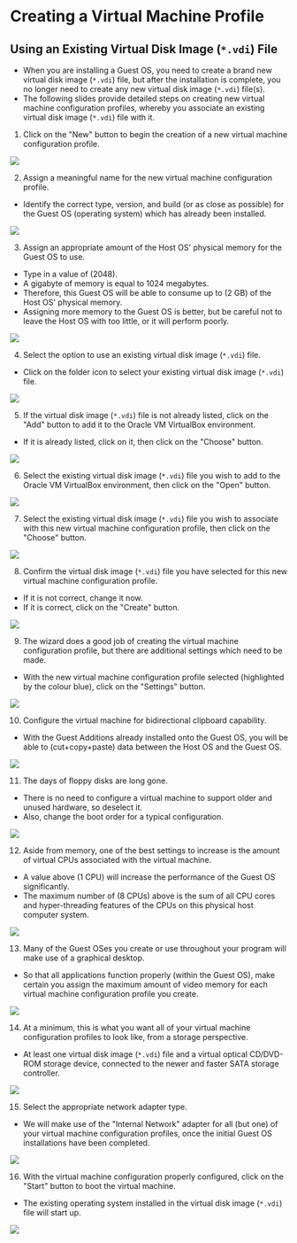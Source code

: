 # Creating a Virtual Machine Profile

## Using an Existing Virtual Disk Image (`*.vdi`) File

- When you are installing a Guest OS, you need to create a brand new virtual disk image (`*.vdi`) file, but after the installation is complete, you no longer need to create any new virtual disk image (`*.vdi`) file(s).
- The following slides provide detailed steps on creating new virtual machine configuration profiles, whereby you associate an existing virtual disk image (`*.vdi`) file with it.

1. Click on the "New" button to begin the creation of a new virtual machine configuration profile.

![](../../img/1/7.img-1.webp)

2. Assign a meaningful name for the new virtual machine configuration profile.

- Identify the correct type, version, and build (or as close as possible) for the Guest OS (operating system) which has already been installed.

![](../../img/1/7.img-2.webp)

3. Assign an appropriate amount of the Host OS' physical memory for the Guest OS to use.

- Type in a value of (2048).
- A gigabyte of memory is equal to 1024 megabytes.
- Therefore, this Guest OS will be able to consume up to (2 GB) of the Host OS' physical memory.
- Assigning more memory to the Guest OS is better, but be careful not to leave the Host OS with too little, or it will perform poorly.

![](../../img/1/7.img-3.webp)

4. Select the option to use an existing virtual disk image (`*.vdi`) file.

- Click on the folder icon to select your existing virtual disk image (`*.vdi`) file.

![](../../img/1/7.img-4.webp)

5. If the virtual disk image (`*.vdi`) file is not already listed, click on the "Add" button to add it to the Oracle VM VirtualBox environment.

- If it is already listed, click on it, then click on the "Choose" button.

![](../../img/1/7.img-5.webp)

6. Select the existing virtual disk image (`*.vdi`) file you wish to add to the Oracle VM VirtualBox environment, then click on the "Open" button.

![](../../img/1/7.img-6.webp)

7. Select the existing virtual disk image (`*.vdi`) file you wish to associate with this new virtual machine configuration profile, then click on the "Choose" button.

![](../../img/1/7.img-7.webp)

8. Confirm the virtual disk image (`*.vdi`) file you have selected for this new virtual machine configuration profile.

- If it is not correct, change it now.
- If it is correct, click on the "Create" button.

![](../../img/1/7.img-8.webp)

9. The wizard does a good job of creating the virtual machine configuration profile, but there are additional settings which need to be made.

- With the new virtual machine configuration profile selected (highlighted by the colour blue), click on the "Settings" button.

![](../../img/1/7.img-9.webp)

10. Configure the virtual machine for bidirectional clipboard capability.

- With the Guest Additions already installed onto the Guest OS, you will be able to (cut+copy+paste) data between the Host OS and the Guest OS.

![](../../img/1/7.img-10.webp)

11. The days of floppy disks are long gone.

- There is no need to configure a virtual machine to support older and unused hardware, so deselect it.
- Also, change the boot order for a typical configuration.

![](../../img/1/7.img-11.webp)

12. Aside from memory, one of the best settings to increase is the amount of virtual CPUs associated with the virtual machine.

- A value above (1 CPU) will increase the performance of the Guest OS significantly.
- The maximum number of (8 CPUs) above is the sum of all CPU cores and hyper-threading features of the CPUs on this physical host computer system.

![](../../img/1/7.img-12.webp)

13. Many of the Guest OSes you create or use throughout your program will make use of a graphical desktop.

- So that all applications function properly (within the Guest OS), make certain you assign the maximum amount of video memory for each virtual machine configuration profile you create.

![](../../img/1/7.img-13.webp)

14. At a minimum, this is what you want all of your virtual machine configuration profiles to look like, from a storage perspective.

- At least one virtual disk image (`*.vdi`) file and a virtual optical CD/DVD-ROM storage device, connected to the newer and faster SATA storage controller.

![](../../img/1/7.img-14.webp)

15. Select the appropriate network adapter type.

- We will make use of the "Internal Network" adapter for all (but one) of your virtual machine configuration profiles, once the initial Guest OS installations have been completed.

![](../../img/1/7.img-15.webp)

16. With the virtual machine configuration properly configured, click on the "Start" button to boot the virtual machine.

- The existing operating system installed in the virtual disk image (`*.vdi`) file will start up.

![](../../img/1/7.img-16.webp)
